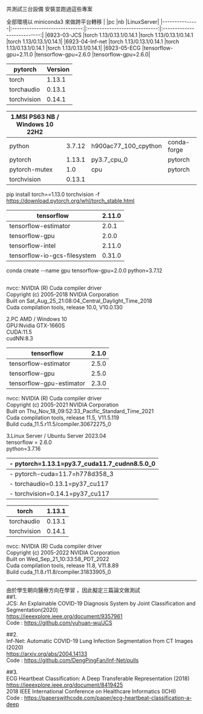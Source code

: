 共測試三台設備 安裝並跑過這些專案

全部環境以 miniconda3 來做跨平台轉移
|		|pc				|nb				|LinuxServer|
|---------------|:-----------------------------:|:-----------------------------:|:---------------------------:|
|6923-03-JCS	|torch 1.13/0.13.1/0.14.1	|torch 1.13/0.13.1/0.14.1	|torch 1.13/0.13.1/0.14.1|
|6923-04-Inf-net	|torch 1.13/0.13.1/0.14.1	|torch 1.13/0.13.1/0.14.1	|torch 1.13/0.13.1/0.14.1|
|6923-05-ECG	|tensorflow-gpu=2.11.0		|tensorflow-gpu=2.6.0		|tensorflow-gpu=2.6.0|

|pytorch		|Version|
|-----------------------|--------|
|torch              	|1.13.1|
|torchaudio         	|0.13.1|
|torchvision        	|0.14.1|

|1.MSI PS63 NB / Windows 10 22H2|		|			|		|
|-------------------------------|---------------|-----------------------|---------------|
|python                    	|3.7.12         |h900ac77_100_cpython   |conda-forge	|
|pytorch                   	|1.13.1         |py3.7_cpu_0    	|pytorch	|
|pytorch-mutex             	|1.0            |cpu    		|pytorch	|
|torchvision               	|0.13.1		|			|		|

pip install torch==1.13.0 torchvision -f https://download.pytorch.org/whl/torch_stable.html			

|tensorflow                	|2.11.0     |
|-------------------------------|-----------|
|tensorflow-estimator      	|2.0.1      |
|tensorflow-gpu            	|2.0.0      |
|tensorflow-intel          	|2.11.0     |
|tensorflow-io-gcs-filesystem 	|0.31.0     |

conda create --name gpu tensorflow-gpu=2.0.0 python=3.7.12  
##
nvcc: NVIDIA (R) Cuda compiler driver  
Copyright (c) 2005-2018 NVIDIA Corporation  
Built on Sat_Aug_25_21:08:04_Central_Daylight_Time_2018  
Cuda compilation tools, release 10.0, V10.0.130  
  
2.PC AMD / Windows 10  
   GPU:Nvidia GTX-1660S  
   CUDA:11.5  
   cudNN:8.3  

|tensorflow               |2.1.0|
|-------------------------|-----|
|tensorflow-estimator     |2.5.0|
|tensorflow-gpu           |2.5.0|
|tensorflow-gpu-estimator |2.3.0|

nvcc: NVIDIA (R) Cuda compiler driver  
Copyright (c) 2005-2021 NVIDIA Corporation  
Built on Thu_Nov_18_09:52:33_Pacific_Standard_Time_2021  
Cuda compilation tools, release 11.5, V11.5.119  
Build cuda_11.5.r11.5/compiler.30672275_0  

3.Linux Server / Ubuntu Server 2023.04  
tensorflow = 2.6.0  
python=3.7.16  

  |- pytorch=1.13.1=py3.7_cuda11.7_cudnn8.5.0_0   	|
  |-----------------------------------------------------|
  |- pytorch-cuda=11.7=h778d358_3   			|
  |- torchaudio=0.13.1=py37_cu117   			|
  |- torchvision=0.14.1=py37_cu117   			|

|torch              	|1.13.1|
|-----------------------|------|
|torchaudio         	|0.13.1|
|torchvision        	|0.14.1|

nvcc: NVIDIA (R) Cuda compiler driver   
Copyright (c) 2005-2022 NVIDIA Corporation   
Built on Wed_Sep_21_10:33:58_PDT_2022   
Cuda compilation tools, release 11.8, V11.8.89   
Build cuda_11.8.r11.8/compiler.31833905_0   
  
***  

由於學生朝向醫療方向在學習 ，因此擬定三篇論文做測試   
##1.  
JCS: An Explainable COVID-19 Diagnosis System by Joint Classification and Segmentation(2020)  
https://ieeexplore.ieee.org/document/9357961  
Code : https://github.com/yuhuan-wu/JCS  

##2.  
Inf-Net: Automatic COVID-19 Lung Infection Segmentation from CT Images (2020)  
https://arxiv.org/abs/2004.14133  
Code : https://github.com/DengPingFan/Inf-Net/pulls  

##3.  
ECG Heartbeat Classification: A Deep Transferable Representation (2018)  
https://ieeexplore.ieee.org/document/8419425  
2018 IEEE International Conference on Healthcare Informatics (ICHI)  
Code : https://paperswithcode.com/paper/ecg-heartbeat-classification-a-deep  